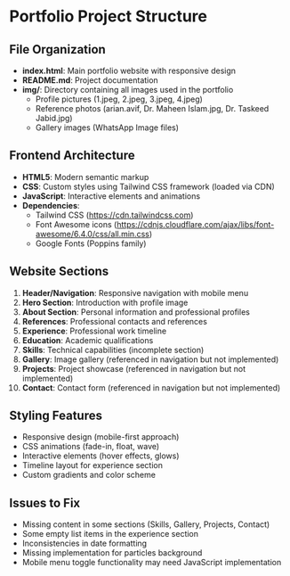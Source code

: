 # Portfolio Project Structure

## File Organization
- **index.html**: Main portfolio website with responsive design
- **README.md**: Project documentation
- **img/**: Directory containing all images used in the portfolio
  - Profile pictures (1.jpeg, 2.jpeg, 3.jpeg, 4.jpeg)
  - Reference photos (arian.avif, Dr. Maheen Islam.jpg, Dr. Taskeed Jabid.jpg)
  - Gallery images (WhatsApp Image files)

## Frontend Architecture
- **HTML5**: Modern semantic markup
- **CSS**: Custom styles using Tailwind CSS framework (loaded via CDN)
- **JavaScript**: Interactive elements and animations
- **Dependencies**: 
  - Tailwind CSS (https://cdn.tailwindcss.com)
  - Font Awesome icons (https://cdnjs.cloudflare.com/ajax/libs/font-awesome/6.4.0/css/all.min.css)
  - Google Fonts (Poppins family)

## Website Sections
1. **Header/Navigation**: Responsive navigation with mobile menu
2. **Hero Section**: Introduction with profile image
3. **About Section**: Personal information and professional profiles
4. **References**: Professional contacts and references
5. **Experience**: Professional work timeline
6. **Education**: Academic qualifications
7. **Skills**: Technical capabilities (incomplete section)
8. **Gallery**: Image gallery (referenced in navigation but not implemented)
9. **Projects**: Project showcase (referenced in navigation but not implemented)
10. **Contact**: Contact form (referenced in navigation but not implemented)

## Styling Features
- Responsive design (mobile-first approach)
- CSS animations (fade-in, float, wave)
- Interactive elements (hover effects, glows)
- Timeline layout for experience section
- Custom gradients and color scheme

## Issues to Fix
- Missing content in some sections (Skills, Gallery, Projects, Contact)
- Some empty list items in the experience section
- Inconsistencies in date formatting
- Missing implementation for particles background
- Mobile menu toggle functionality may need JavaScript implementation
